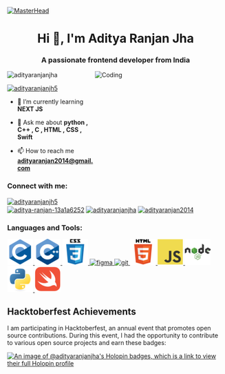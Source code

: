 [![MasterHead](https://repository-images.githubusercontent.com/588181932/e36ec678-7984-4cdd-8e4c-a3932772ff8e)](https://rishavchanda.io)
<h1 align="center">Hi 👋, I'm Aditya Ranjan Jha</h1>
<h3 align="center">A passionate frontend developer from India</h3>
<img align="right" alt="Coding" height="300" width="300" src="https://user-images.githubusercontent.com/74038190/235224431-e8c8c12e-6826-47f1-89fb-2ddad83b3abf.gif">

<p align="left"> <img src="https://komarev.com/ghpvc/?username=adityaranjanjha&label=Profile%20views&color=0e75b6&style=flat" alt="adityaranjanjha"/> </p>



<p align="left"> <a href="https://twitter.com/adityaranjanjh5" target="blank"><img src="https://img.shields.io/twitter/follow/adityaranjanjh5?logo=twitter&style=for-the-badge" alt="adityaranjanjh5" /></a> </p>

- 🌱 I’m currently learning **NEXT JS**

- 💬 Ask me about **python , C++ , C , HTML , CSS , Swift**

- 📫 How to reach me **adityaranjan2014@gmail.com**

<h3 align="left">Connect with me:</h3>
<p align="left">
<a href="https://twitter.com/adityaranjanjh5" target="blank"><img align="center" src="https://raw.githubusercontent.com/rahuldkjain/github-profile-readme-generator/master/src/images/icons/Social/twitter.svg" alt="adityaranjanjh5" height="30" width="40" /></a>
<a href="https://linkedin.com/in/aditya-ranjan-13a1a6252" target="blank"><img align="center" src="https://raw.githubusercontent.com/rahuldkjain/github-profile-readme-generator/master/src/images/icons/Social/linked-in-alt.svg" alt="aditya-ranjan-13a1a6252" height="30" width="40" /></a>
<a href="https://kaggle.com/adityaranjanjha" target="blank"><img align="center" src="https://raw.githubusercontent.com/rahuldkjain/github-profile-readme-generator/master/src/images/icons/Social/kaggle.svg" alt="adityaranjanjha" height="30" width="40" /></a>
<a href="https://www.leetcode.com/adityaranjan2014" target="blank"><img align="center" src="https://raw.githubusercontent.com/rahuldkjain/github-profile-readme-generator/master/src/images/icons/Social/leet-code.svg" alt="adityaranjan2014" height="30" width="40" /></a>
</p>

<h3 align="left">Languages and Tools:</h3>
<p align="left"> <a href="https://www.cprogramming.com/" target="_blank" rel="noreferrer"> <img src="https://raw.githubusercontent.com/devicons/devicon/master/icons/c/c-original.svg" alt="c" width="60" height="60"/> </a> <a href="https://www.w3schools.com/cpp/" target="_blank" rel="noreferrer"> <img src="https://raw.githubusercontent.com/devicons/devicon/master/icons/cplusplus/cplusplus-original.svg" alt="cplusplus" width="60" height="60"/> </a> <a href="https://www.w3schools.com/css/" target="_blank" rel="noreferrer"> <img src="https://raw.githubusercontent.com/devicons/devicon/master/icons/css3/css3-original-wordmark.svg" alt="css3" width="60" height="60"/> </a> <a href="https://www.figma.com/" target="_blank" rel="noreferrer"> <img src="https://www.vectorlogo.zone/logos/figma/figma-icon.svg" alt="figma" width="60" height="60"/> </a> <a href="https://git-scm.com/" target="_blank" rel="noreferrer"> <img src="https://www.vectorlogo.zone/logos/git-scm/git-scm-icon.svg" alt="git" width="40" height="60"/> </a> <a href="https://www.w3.org/html/" target="_blank" rel="noreferrer"> <img src="https://raw.githubusercontent.com/devicons/devicon/master/icons/html5/html5-original-wordmark.svg" alt="html5" width="60" height="60"/> </a> <a href="https://developer.mozilla.org/en-US/docs/Web/JavaScript" target="_blank" rel="noreferrer"> <img src="https://raw.githubusercontent.com/devicons/devicon/master/icons/javascript/javascript-original.svg" alt="javascript" width="60" height="60"/> </a> <a href="https://nodejs.org" target="_blank" rel="noreferrer"> <img src="https://raw.githubusercontent.com/devicons/devicon/master/icons/nodejs/nodejs-original-wordmark.svg" alt="nodejs" width="60" height="60"/> </a> <a href="https://www.python.org" target="_blank" rel="noreferrer"> <img src="https://raw.githubusercontent.com/devicons/devicon/master/icons/python/python-original.svg" alt="python" width="60" height="60"/> </a> <a href="https://developer.apple.com/swift/" target="_blank" rel="noreferrer"> <img src="https://raw.githubusercontent.com/devicons/devicon/master/icons/swift/swift-original.svg" alt="swift" width="60" height="60"/> </a> </p>

## Hacktoberfest Achievements

I am participating in Hacktoberfest, an annual event that promotes open source contributions. During this event, I had the opportunity to contribute to various open source projects and earn these badges:

[![An image of @adityaranjanjha's Holopin badges, which is a link to view their full Holopin profile](https://holopin.me/adityaranjanjha)](https://holopin.io/@adityaranjanjha)

